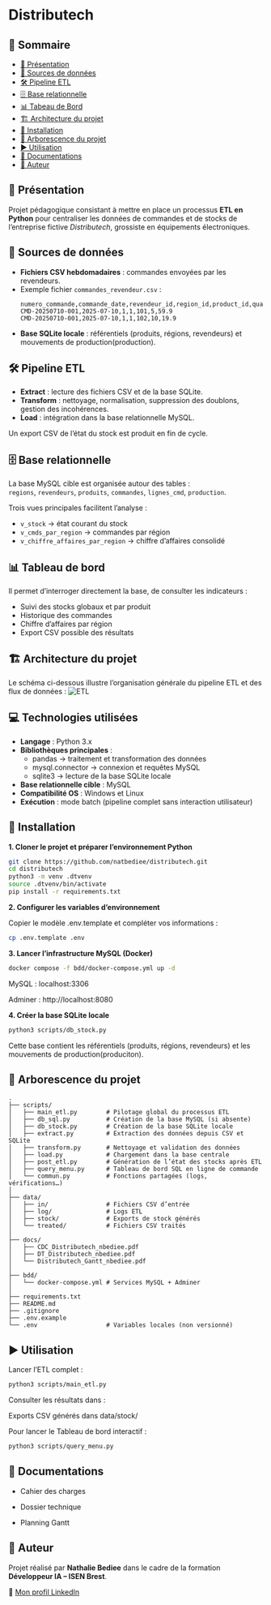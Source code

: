 # Distributech

## 📑 Sommaire
- [📖 Présentation](#-présentation)
- [📂 Sources de données](#-sources-de-données)
- [🛠️ Pipeline ETL](#️-pipeline-etl)
- [🗄️ Base relationnelle](#️-base-relationnelle)
- [📊 Tabeau de Bord](#-tableau-de-bord)
- [🏗️ Architecture du projet](#-architecture-du-projet)
- [🚀 Installation](#-installation)
- [📂 Arborescence du projet](#-arborescence-du-projet)
- [▶️ Utilisation](#️-utilisation)
- [📑 Documentations](#-documentations)
- [📌 Auteur](#-auteur)

## 📖 Présentation
Projet pédagogique consistant à mettre en place un processus **ETL en Python** pour centraliser les données de commandes et de stocks de l’entreprise fictive *Distributech*, grossiste en équipements électroniques.

## 📂 Sources de données
- **Fichiers CSV hebdomadaires** : commandes envoyées par les revendeurs.
- Exemple fichier `commandes_revendeur.csv` :
  ```csv
  numero_commande,commande_date,revendeur_id,region_id,product_id,quantity,unit_price
  CMD-20250710-001,2025-07-10,1,1,101,5,59.9
  CMD-20250710-001,2025-07-10,1,1,102,10,19.9
- **Base SQLite locale** : référentiels (produits, régions, revendeurs) et mouvements de production(production).  

## 🛠️ Pipeline ETL
- **Extract** : lecture des fichiers CSV et de la base SQLite.  
- **Transform** : nettoyage, normalisation, suppression des doublons, gestion des incohérences.  
- **Load** : intégration dans la base relationnelle MySQL.  

Un export CSV de l’état du stock est produit en fin de cycle.

## 🗄️ Base relationnelle
La base MySQL cible est organisée autour des tables :  
`regions`, `revendeurs`, `produits`, `commandes`, `lignes_cmd`, `production`.  

Trois vues principales facilitent l’analyse :  
- `v_stock` → état courant du stock  
- `v_cmds_par_region` → commandes par région  
- `v_chiffre_affaires_par_region` → chiffre d’affaires consolidé  

## 📊 Tableau de bord
Il permet d’interroger directement la base, de consulter les indicateurs :
- Suivi des stocks globaux et par produit
- Historique des commandes  
- Chiffre d’affaires par région  
- Export CSV possible des résultats

## 🏗️ Architecture du projet
Le schéma ci-dessous illustre l’organisation générale du pipeline ETL et des flux de données :
![ETL](scripts/static/images/ETL.JPG)

## 💻 Technologies utilisées

- **Langage** : Python 3.x  
- **Bibliothèques principales** :  
  - pandas → traitement et transformation des données  
  - mysql.connector → connexion et requêtes MySQL  
  - sqlite3 → lecture de la base SQLite locale  
- **Base relationnelle cible** : MySQL  
- **Compatibilité OS** : Windows et Linux  
- **Exécution** : mode batch (pipeline complet sans interaction utilisateur)  

## 🚀 Installation
**1. Cloner le projet et préparer l’environnement Python**
```bash
git clone https://github.com/natbediee/distributech.git
cd distributech
python3 -m venv .dtvenv
source .dtvenv/bin/activate
pip install -r requirements.txt
```
**2. Configurer les variables d’environnement**

Copier le modèle .env.template et compléter vos informations :
```bash
cp .env.template .env
```
**3. Lancer l’infrastructure MySQL (Docker)**
```bash
docker compose -f bdd/docker-compose.yml up -d
```

MySQL : localhost:3306

Adminer : http://localhost:8080

**4. Créer la base SQLite locale**
```bash
python3 scripts/db_stock.py
```

Cette base contient les référentiels (produits, régions, revendeurs) et les mouvements de production(produciton).

## 📂 Arborescence du projet
```
.
├── scripts/               
│   ├── main_etl.py        # Pilotage global du processus ETL
│   ├── db_sql.py          # Création de la base MySQL (si absente)
│   ├── db_stock.py        # Création de la base SQLite locale
│   ├── extract.py         # Extraction des données depuis CSV et SQLite
│   ├── transform.py       # Nettoyage et validation des données
│   ├── load.py            # Chargement dans la base centrale
│   ├── post_etl.py        # Génération de l’état des stocks après ETL
│   ├── query_menu.py      # Tableau de bord SQL en ligne de commande
│   └── commun.py          # Fonctions partagées (logs, vérifications…)
│
├── data/                  
│   ├── in/                # Fichiers CSV d’entrée
│   ├── log/               # Logs ETL
│   ├── stock/             # Exports de stock générés
│   └── treated/           # Fichiers CSV traités
│
├── docs/                  
│   ├── CDC_Distributech_nbediee.pdf
│   ├── DT_Distributech_nbediee.pdf
│   └── Distributech_Gantt_nbediee.pdf
│
├── bdd/
│   └── docker-compose.yml # Services MySQL + Adminer
│
├── requirements.txt       
├── README.md              
├── .gitignore             
├── .env.example           
└── .env                   # Variables locales (non versionné)
```
## ▶️ Utilisation

Lancer l’ETL complet :
```bash
python3 scripts/main_etl.py
```

Consulter les résultats dans  :

Exports CSV générés dans data/stock/

Pour lancer le Tableau de bord interactif :
```bash
python3 scripts/query_menu.py
```

## 📑 Documentations

- Cahier des charges

- Dossier technique

- Planning Gantt

## 📌 Auteur

Projet réalisé par **Nathalie Bediee** dans le cadre de la formation **Développeur IA – ISEN Brest**.

🔗 [Mon profil LinkedIn](https://www.linkedin.com/in/nathalie-b%C3%A9di%C3%A9e-548652295/)
